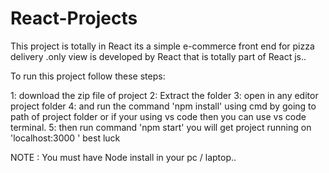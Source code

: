 # React-Projects


This project is totally in React its a simple e-commerce front end for pizza delivery .only view is developed by React that is totally part of React js..



To run this project follow these steps:

1: download the zip file of project
2: Extract the folder
3: open in any editor project folder
4: and run the command 'npm install' using cmd by going to path of project folder or if your using vs code then you can use vs code terminal.
5: then run command 'npm start' you will get project running on 'localhost:3000 '  best luck



NOTE : You must have Node install in your pc / laptop..
